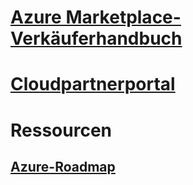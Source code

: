 # [Azure Marketplace-Verkäuferhandbuch](./seller-guide/cloud-partner-portal-seller-guide.md)
# [Cloudpartnerportal](./cloud-partner-portal/cloud-partner-portal-what-is-the-cloud-partner-portal.md)
# Ressourcen
## [Azure-Roadmap](https://azure.microsoft.com/roadmap/)
